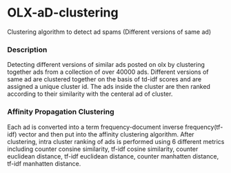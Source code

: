 # OLX-aD-clustering
Clustering algorithm to detect ad spams (Different versions of same ad)

### Description
Detecting different versions of similar ads posted on olx by clustering together ads from a collection of over 40000 ads. Different versions of same ad are clustered together on the basis of td-idf scores and are assigned a unique cluster id. The ads inside the cluster are then ranked according to their similarity with the centeral ad of cluster.

### Affinity Propagation Clustering
Each ad is converted into a term frequency-document inverse frequency(tf-idf) vector and then put into the affinity clustering algorithm.
After clustering, intra cluster ranking of ads is performed using 6 different metrics including counter consine similarity, tf-idf cosine similarity, counter euclidean distance, tf-idf euclidean distance, counter manhatten distance, tf-idf manhatten distance.

